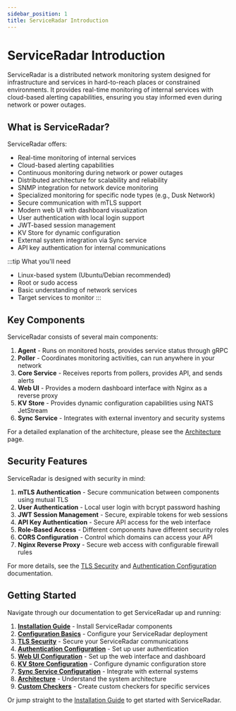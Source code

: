 ```yaml
---
sidebar_position: 1
title: ServiceRadar Introduction
---
```


# ServiceRadar Introduction

ServiceRadar is a distributed network monitoring system designed for infrastructure and services in hard-to-reach places or constrained environments. It provides real-time monitoring of internal services with cloud-based alerting capabilities, ensuring you stay informed even during network or power outages.

## What is ServiceRadar?

ServiceRadar offers:
- Real-time monitoring of internal services
- Cloud-based alerting capabilities
- Continuous monitoring during network or power outages
- Distributed architecture for scalability and reliability
- SNMP integration for network device monitoring
- Specialized monitoring for specific node types (e.g., Dusk Network)
- Secure communication with mTLS support
- Modern web UI with dashboard visualization
- User authentication with local login support
- JWT-based session management
- KV Store for dynamic configuration
- External system integration via Sync service
- API key authentication for internal communications

:::tip What you'll need
- Linux-based system (Ubuntu/Debian recommended)
- Root or sudo access
- Basic understanding of network services
- Target services to monitor
  :::

## Key Components

ServiceRadar consists of several main components:

1. **Agent** - Runs on monitored hosts, provides service status through gRPC
2. **Poller** - Coordinates monitoring activities, can run anywhere in your network
3. **Core Service** - Receives reports from pollers, provides API, and sends alerts
4. **Web UI** - Provides a modern dashboard interface with Nginx as a reverse proxy
5. **KV Store** - Provides dynamic configuration capabilities using NATS JetStream
6. **Sync Service** - Integrates with external inventory and security systems

For a detailed explanation of the architecture, please see the [Architecture](./architecture.md) page.

## Security Features

ServiceRadar is designed with security in mind:

1. **mTLS Authentication** - Secure communication between components using mutual TLS
2. **User Authentication** - Local user login with bcrypt password hashing
3. **JWT Session Management** - Secure, expirable tokens for web sessions
4. **API Key Authentication** - Secure API access for the web interface
5. **Role-Based Access** - Different components have different security roles
6. **CORS Configuration** - Control which domains can access your API
7. **Nginx Reverse Proxy** - Secure web access with configurable firewall rules

For more details, see the [TLS Security](./tls-security.md) and [Authentication Configuration](./auth-configuration.md) documentation.

## Getting Started

Navigate through our documentation to get ServiceRadar up and running:

1. **[Installation Guide](./installation.md)** - Install ServiceRadar components
2. **[Configuration Basics](./configuration.md)** - Configure your ServiceRadar deployment
3. **[TLS Security](./tls-security.md)** - Secure your ServiceRadar communications
4. **[Authentication Configuration](./auth-configuration.md)** - Set up user authentication
5. **[Web UI Configuration](./web-ui.md)** - Set up the web interface and dashboard
6. **[KV Store Configuration](./kv-configuration.md)** - Configure dynamic configuration store
7. **[Sync Service Configuration](./sync.md)** - Integrate with external systems
8. **[Architecture](./architecture.md)** - Understand the system architecture
9. **[Custom Checkers](./custom-checkers.md)** - Create custom checkers for specific services

Or jump straight to the [Installation Guide](./installation.md) to get started with ServiceRadar.